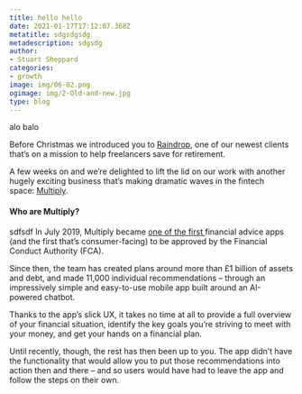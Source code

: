 ```yaml
---
title: hello hello
date: 2021-01-17T17:12:07.368Z
metatitle: sdgsdgsdg
metadescription: sdgsdg
author:
- Stuart Sheppard
categories:
- growth
image: img/06-02.png
ogimage: img/2-Old-and-new.jpg
type: blog
---
```

alo balo

Before Christmas we introduced you to [Raindrop](https://yordanmonev.com/blog/raindrop-pensions-self-employed), one of our newest clients that’s on a mission to help freelancers save for retirement.

A few weeks on and we’re delighted to lift the lid on our work with another hugely exciting business that’s making dramatic waves in the fintech space: [Multiply](https://multiply.ai/).

#### Who are Multiply?

sdfsdf
In July 2019, Multiply became [one of the first ](https://www.altfi.com/article/5489_multiply-myeva-vivek-madlani-ceo-digital-independent-financial-adviser-launch)financial advice apps (and the first that’s consumer-facing) to be approved by the Financial Conduct Authority (FCA).

Since then, the team has created plans around more than £1 billion of assets and debt, and made 11,000 individual recommendations – through an impressively simple and easy-to-use mobile app built around an AI-powered chatbot.

Thanks to the app’s slick UX, it takes no time at all to provide a full overview of your financial situation, identify the key goals you’re striving to meet with your money, and get your hands on a financial plan.

Until recently, though, the rest has then been up to you. The app didn’t have the functionality that would allow you to put those recommendations into action then and there – and so users would have had to leave the app and follow the steps on their own.

<!--EndFragment-->
